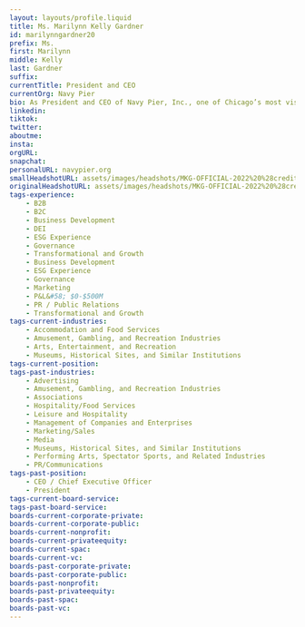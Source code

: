 ```yaml
---
layout: layouts/profile.liquid
title: Ms. Marilynn Kelly Gardner
id: marilynngardner20
prefix: Ms.
first: Marilynn
middle: Kelly
last: Gardner
suffix: 
currentTitle: President and CEO
currentOrg: Navy Pier
bio: As President and CEO of Navy Pier, Inc., one of Chicago’s most visible nonprofits and the Midwest’s leading leisure destination, Marilynn Kelly Gardner has built a strong reputation as one of Chicago’s most respected female leaders.<br /><br />Since being appointed to her current role in 2011, Gardner has been the driving force behind Navy Pier’s redevelopment. Totaling investment of more than $400M to date, the multi-year revitalization has updated and transformed the 50 acres of Chicago’s premier urban waterfront space into a spectacular, global destination and resource for the community. Gardner has overseen every facet of the Pier’s physical, programmatic, and organizational transformation, establishing Navy Pier as a top nonprofit cultural destination. <br /><br />For most of her career, Gardner has been proudly telling the Navy Pier story to millions of visitors and Chicagoans alike. She began her first role at the Pier in 1994 as the Assistant Director of Public Relations, during its first redevelopment effort, and has held a variety of positions over the years, including Director of Public Relations, Senior Director of Marketing and Communications, Executive Director of Marketing and finally General Manager of Navy Pier in 2006. During her more than 25-year tenure, Gardner’s impact has been significant on the Pier’s continued growth and evolution.<br /><br />A lifelong Chicagoan, Gardner is Vice Chair of Choose Chicago, Executive Committee member of the Chicago Sports Commission, a member of the Regional Board of the American Ireland Fund and serves on the Board of CURE Epilepsy. She attended St. Ignatius College Prep on the near west side of Chicago, where she Chairs the Mission & Academic Committee of its Board of Directors. Gardner received her Bachelor of Arts in Journalism from Marquette University in Milwaukee, Wis. and currently serves on the school’s National Alumni Board and as a mentor in the Alumni Mentorship Program.<br /><br />When she’s not found strolling her six-city-block Pier to ensure Chicagoans and families visiting from around the globe are enjoying their time, Marilynn is spending quality time in the North Center neighborhood with her own busy family including husband Patrick and children Madeline, Katherine and Patrick.
linkedin: 
tiktok: 
twitter: 
aboutme: 
insta: 
orgURL: 
snapchat: 
personalURL: navypier.org
smallHeadshotURL: assets/images/headshots/MKG-OFFICIAL-2022%20%28credit%20Maria%20Ponce%20Bere%29_converted_scaled.avif
originalHeadshotURL: assets/images/headshots/MKG-OFFICIAL-2022%20%28credit%20Maria%20Ponce%20Bere%29_converted_scaled.avif
tags-experience: 
    - B2B
    - B2C
    - Business Development
    - DEI
    - ESG Experience
    - Governance
    - Transformational and Growth
    - Business Development
    - ESG Experience
    - Governance
    - Marketing
    - P&L&#58; $0-$500M
    - PR / Public Relations
    - Transformational and Growth
tags-current-industries: 
    - Accommodation and Food Services
    - Amusement, Gambling, and Recreation Industries
    - Arts, Entertainment, and Recreation
    - Museums, Historical Sites, and Similar Institutions
tags-current-position: 
tags-past-industries: 
    - Advertising
    - Amusement, Gambling, and Recreation Industries
    - Associations
    - Hospitality/Food Services
    - Leisure and Hospitality
    - Management of Companies and Enterprises
    - Marketing/Sales
    - Media
    - Museums, Historical Sites, and Similar Institutions
    - Performing Arts, Spectator Sports, and Related Industries
    - PR/Communications
tags-past-position: 
    - CEO / Chief Executive Officer
    - President
tags-current-board-service: 
tags-past-board-service: 
boards-current-corporate-private: 
boards-current-corporate-public: 
boards-current-nonprofit: 
boards-current-privateequity: 
boards-current-spac: 
boards-current-vc: 
boards-past-corporate-private: 
boards-past-corporate-public: 
boards-past-nonprofit: 
boards-past-privateequity: 
boards-past-spac: 
boards-past-vc: 
---
```

